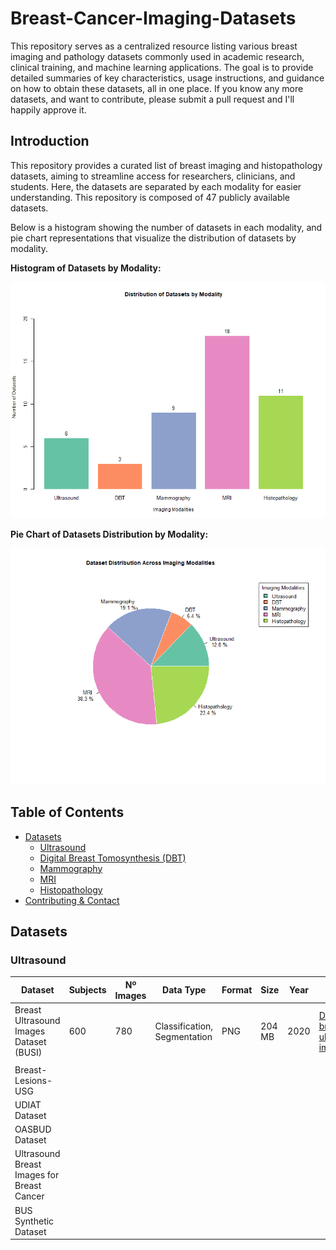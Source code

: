 # Breast-Cancer-Imaging-Datasets
This repository serves as a centralized resource listing various breast imaging and pathology datasets commonly used in academic research, clinical training, and machine learning applications. The goal is to provide detailed summaries of key characteristics, usage instructions, and guidance on how to obtain these datasets, all in one place.
If you know any more datasets, and want to contribute, please submit a pull request and I'll happily approve it.

## Introduction

This repository provides a curated list of breast imaging and histopathology datasets, aiming to streamline access for researchers, clinicians, and students. Here, the datasets are separated by each modality for easier understanding. This repository is composed of 47 publicly available datasets.

Below is a histogram showing the number of datasets in each modality, and pie chart representations that visualize the distribution of datasets by modality.

**Histogram of Datasets by Modality:**

![Histogram of Datasets by Modality](images/histogram.png "Histogram")

**Pie Chart of Datasets Distribution by Modality:**

![Pie Chart of Datasets Distribution](images/piechart.png "Pie Chart")

## Table of Contents
- [Datasets](#datasets)
  - [Ultrasound](#ultrasound)
  - [Digital Breast Tomosynthesis (DBT)](#digital-breast-tomosynthesis-dbt)
  - [Mammography](#mammography)
  - [MRI](#mri)
  - [Histopathology](#histopathology)
- [Contributing & Contact](#contributing--contact)

## Datasets

### Ultrasound

| Dataset                                 | Subjects | Nº Images | Data Type | Format | Size   | Year | Cite | Download |
|------------------------------------------|----------|-----------|-----------|--------|--------|------|------|----------|
| Breast Ultrasound Images Dataset (BUSI)  | 600      | 780       | Classification, Segmentation         |  PNG      |  204 MB      |   2020   | [Dataset of breast ultrasound images](https://www.sciencedirect.com/science/article/pii/S2352340919312181 "Link to paper")
     |          |
| Breast-Lesions-USG                       |          |           |           |        |        |      |      |          |
| UDIAT Dataset                            |          |           |           |        |        |      |      |          |
| OASBUD Dataset                           |          |           |           |        |        |      |      |          |
| Ultrasound Breast Images for Breast Cancer |        |           |           |        |        |      |      |          |
| BUS Synthetic Dataset                    |          |           |           |        |        |      |      |          |

